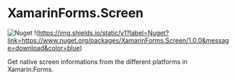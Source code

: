 # XamarinForms.Screen
![Nuget](https://img.shields.io/nuget/v/XamarinForms.Screen?color=green&link=https://www.nuget.org/packages/XamarinForms.Screen/1.0.0)
!(https://img.shields.io/static/v1?label=Nuget?link=https://www.nuget.org/packages/XamarinForms.Screen/1.0.0&message=download&color=blue)

Get native screen informations from the different platforms in Xamarin.Forms. 
